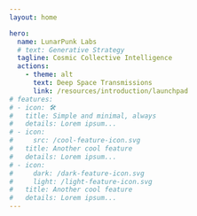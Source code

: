 ```yaml
---
layout: home

hero:
  name: LunarPunk Labs
  # text: Generative Strategy
  tagline: Cosmic Collective Intelligence
  actions:
    - theme: alt
      text: Deep Space Transmissions
      link: /resources/introduction/launchpad
# features:
# - icon: 🛠️
#   title: Simple and minimal, always
#   details: Lorem ipsum...
# - icon:
#     src: /cool-feature-icon.svg
#   title: Another cool feature
#   details: Lorem ipsum...
# - icon:
#     dark: /dark-feature-icon.svg
#     light: /light-feature-icon.svg
#   title: Another cool feature
#   details: Lorem ipsum...
---
```

